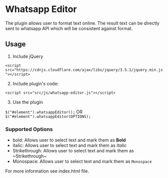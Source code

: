 # Whatsapp Editor
The plugin allows user to format text online. The result text can be directly sent to whatsapp API which will be consistent against format.

## Usage
1. Include jQuery

`<script src="https://cdnjs.cloudflare.com/ajax/libs/jquery/3.5.1/jquery.min.js"></script>`

2. Include plugin's code:

`<script src="src/js/whatsapp-editor.js"></script>`

3. Use the plugin

`$("#element").whatsappEditor();` OR `$("#element").whatsappEditor(OPTIONS);`

### Supported Options

* bold: Allows user to select text and mark them as **Bold**
* italic: Allows user to select text and mark them as *Italic*
* Strikethrough: Allows user to select text and mark them as ~Strikethrough~
* Monospace: Allows user to select text and mark them as `Monospace`

For more information see index.html file.
